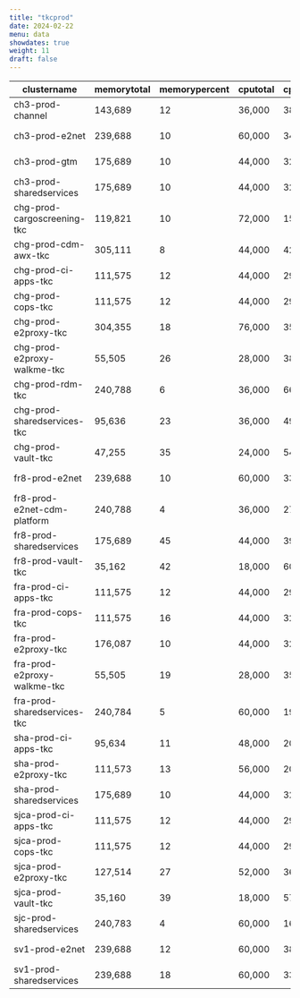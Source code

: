 ```yaml
---
title: "tkcprod"
date: 2024-02-22
menu: data
showdates: true
weight: 11
draft: false
---
```

<!--more-->
| clustername                 | memorytotal | memorypercent | cputotal | cpupercent | nodecount | health  | message            |
| --------------------------- | ----------- | ------------- | -------- | ---------- | --------- | ------- | ------------------ |
| ch3-prod-channel            |     143,689 |            12 |   36,000 |         38 |         6 | HEALTHY | Cluster is healthy |
| ch3-prod-e2net              |     239,688 |            10 |   60,000 |         34 |         9 | HEALTHY | Cluster is healthy |
| ch3-prod-gtm                |     175,689 |            10 |   44,000 |         32 |         7 | HEALTHY | Cluster is healthy |
| ch3-prod-sharedservices     |     175,689 |            10 |   44,000 |         32 |         7 | HEALTHY | Cluster is healthy |
| chg-prod-cargoscreening-tkc |     119,821 |            10 |   72,000 |         15 |         6 | HEALTHY | Cluster is healthy |
| chg-prod-cdm-awx-tkc        |     305,111 |             8 |   44,000 |         42 |         7 | HEALTHY | Cluster is healthy |
| chg-prod-ci-apps-tkc        |     111,575 |            12 |   44,000 |         29 |         7 | HEALTHY | Cluster is healthy |
| chg-prod-cops-tkc           |     111,575 |            12 |   44,000 |         29 |         7 | HEALTHY | Cluster is healthy |
| chg-prod-e2proxy-tkc        |     304,355 |            18 |   76,000 |         35 |        11 | HEALTHY | Cluster is healthy |
| chg-prod-e2proxy-walkme-tkc |      55,505 |            26 |   28,000 |         38 |         5 | HEALTHY | Cluster is healthy |
| chg-prod-rdm-tkc            |     240,788 |             6 |   36,000 |         66 |         6 | HEALTHY | Cluster is healthy |
| chg-prod-sharedservices-tkc |      95,636 |            23 |   36,000 |         49 |         6 | HEALTHY | Cluster is healthy |
| chg-prod-vault-tkc          |      47,255 |            35 |   24,000 |         54 |         6 | HEALTHY | Cluster is healthy |
| fr8-prod-e2net              |     239,688 |            10 |   60,000 |         33 |         9 | HEALTHY | Cluster is healthy |
| fr8-prod-e2net-cdm-platform |     240,788 |             4 |   36,000 |         27 |         6 | HEALTHY | Cluster is healthy |
| fr8-prod-sharedservices     |     175,689 |            45 |   44,000 |         39 |         7 | HEALTHY | Cluster is healthy |
| fr8-prod-vault-tkc          |      35,162 |            42 |   18,000 |         60 |         6 | HEALTHY | Cluster is healthy |
| fra-prod-ci-apps-tkc        |     111,575 |            12 |   44,000 |         29 |         7 | HEALTHY | Cluster is healthy |
| fra-prod-cops-tkc           |     111,575 |            16 |   44,000 |         32 |         7 | HEALTHY | Cluster is healthy |
| fra-prod-e2proxy-tkc        |     176,087 |            10 |   44,000 |         32 |         7 | HEALTHY | Cluster is healthy |
| fra-prod-e2proxy-walkme-tkc |      55,505 |            19 |   28,000 |         35 |         5 | HEALTHY | Cluster is healthy |
| fra-prod-sharedservices-tkc |     240,784 |             5 |   60,000 |         19 |         6 | HEALTHY | Cluster is healthy |
| sha-prod-ci-apps-tkc        |      95,634 |            11 |   48,000 |         20 |         6 | HEALTHY | Cluster is healthy |
| sha-prod-e2proxy-tkc        |     111,573 |            13 |   56,000 |         20 |         7 | HEALTHY | Cluster is healthy |
| sha-prod-sharedservices     |     175,689 |            10 |   44,000 |         32 |         7 | HEALTHY | Cluster is healthy |
| sjca-prod-ci-apps-tkc       |     111,575 |            12 |   44,000 |         29 |         7 | HEALTHY | Cluster is healthy |
| sjca-prod-cops-tkc          |     111,575 |            12 |   44,000 |         29 |         7 | HEALTHY | Cluster is healthy |
| sjca-prod-e2proxy-tkc       |     127,514 |            27 |   52,000 |         36 |         8 | HEALTHY | Cluster is healthy |
| sjca-prod-vault-tkc         |      35,160 |            39 |   18,000 |         57 |         6 | HEALTHY | Cluster is healthy |
| sjc-prod-sharedservices     |     240,783 |             4 |   60,000 |         16 |         6 | HEALTHY | Cluster is healthy |
| sv1-prod-e2net              |     239,688 |            12 |   60,000 |         38 |         9 | HEALTHY | Cluster is healthy |
| sv1-prod-sharedservices     |     239,688 |            18 |   60,000 |         33 |         9 | HEALTHY | Cluster is healthy |
